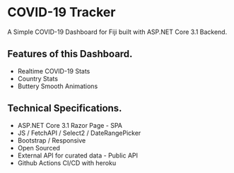 # COVID-19 Tracker 

A Simple COVID-19 Dashboard for Fiji built with ASP.NET Core 3.1 Backend.



## Features of this Dashboard.
-  Realtime COVID-19 Stats
- Country Stats
- Buttery Smooth Animations

## Technical Specifications.
- ASP.NET Core 3.1 Razor Page - SPA
- JS / FetchAPI / Select2 / DateRangePicker
- Bootstrap / Responsive
- Open Sourced
- External API for curated data - Public API
- Github Actions CI/CD with heroku
